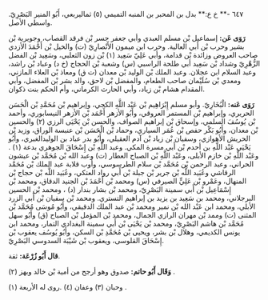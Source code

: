 ٦٤٧ -** خ ع:** بدل بن المحبر بن المنبه التميمي (٥) ثماليربعي، أَبُو المنير البَصْرِيّ. واسطي الأصل.

**رَوَى عَن:** إسماعيل بْن مسلم العبدي وأبي جعفر جسر بْن فرقد القصاب، وجويرية بْن بشير وحرب بْن أَبي العالية. وحرب ابن ميمون الأَنْصارِيّ (ت) والخيل بْن أَحْمَدَ الأزدي صاحب العروض وزائدة بْن قدامة، وأبي عَلِيّ سَعِيد (١) بْن زون الثعلبي، وسَعِيد بْن الفضل الزُّهْرِيّ وشداد بْن سَعِيد أبي طلحة الراسبي (س) وشعبة بْن الحجاج (خ د) وعباد بْن راشد، وعبد السلام ابن عجلان. وعبد الملك بْن الوليد بْن معدان (ت ق) ومعاذ بْن العلاء المازني، ومعدي بْن سُلَيْمان صاحب الطعام، والمفضل بْن لاحق، والد بشر بْن المفضل، وأبي المقدام هشام بْن زياد، وأبي الحارث الكرماني، وأم الحكم بنت ذكوان.

**رَوَى عَنه:** الْبُخَارِيّ. وأبو مسلم إِبْرَاهِيم بْن عَبْد اللَّهِ الكجي، وإبراهيم بْن مُحَمَّدِ بْن الْحَسَن الحريري، وإبراهيم بْن المستمر العروقي، وأَبُو الأزهر أَحْمَد بْن الأزهر النيسابوري، وأحمد بْن يُوسُفَ السلمي، وإسحاق بْن إبراهيم الصواف، والحسن بْن يَحْيَى الرزي (٢) والحسين بْن معدان، وأَبُو بَكْر حفص بْن عُمَر السياري، وحماد بْن الْحَسَن بْن عنبسة الوراق، وزيد بْن الحريش الأهوازي، وسفيان بْن زياد بْن آدم العقيلي، وأَبُو بدر عباد بن الوليدالغبري، وأَبُو يَحْيَى عَبْد اللَّهِ بن أحدم بْن أَبي مسرة المكي. وعبد اللَّهِ بْن إِسْحَاقَ الجوهري بدعة (١) . وعَبْد اللَّهِ بْن خازم الأبلى، وعَبْد اللَّهِ بْن الصباح العطار (ت) وعبد الله بْن مُحَمَّد بْن عيشون الحراني، وعبد الرحمن بْن مُحَمَّد بْن سلام الطرسوسي، وأوب قلابة عبد الملك بْن مُحَمَّد الرقاشي وعُبَيد اللَّه بْن جرير بْن جبلة بْن أَبي رواد العتكي، وعُبَيد اللَّه بْن حجاج بْن المنهال، وعَمْرو بْن عَلِيٍّ الصيرفي (س) ومحمد بْن أَحْمَدَ بْن الجنيد الدقاق، ومحمد بْن إِسْمَاعِيل بْن أَبي سمينة البَصْرِيّ، ومحمد بْن بشار بندار (د) ، ومحمد بْن الحسين البرجلاني، ومحمد بن سَعِيد بن يزيد بن إبراهيم التستري. ومحمد بْن سفيان بْن أَبي الزرد الأبلي، ومحمد ابن عَبْد الله بْن نمير ومحمد بْن عبد الملك الدقيقي، وأَبُو مُوسَى مُحَمَّد بْن المثنى (ت) وممد بْن مهران الرازي الجمال، ومحمد بْن المؤمل بْن الصباح (ق) وأَبُو سهل مُحَمَّد بْن هاشم البَصْرِيّ، ومحمد بْن يَحْيَى بْن أَبي سمينة البغدادي التمار، ومحمد ابن يونس الكديمي، وهلال بْن بشر، ويحيى بْن مُحَمَّدِ بْن السكن، وأَبُو يُوسُف يعقوب بْن إِسْحَاقَ القلوسى، ويعقوب بْن شَيْبَة السدوسي البَصْرِيّ.

**قال أَبُو زُرْعَة:** ثقة.

**وَقَال أَبُو حاتم:** صدوق وهو أرجح من أمية بْن خالد وبهز (٢) .

وحبان (٣) وعفان (٤) .روى له الأربعة (١) .